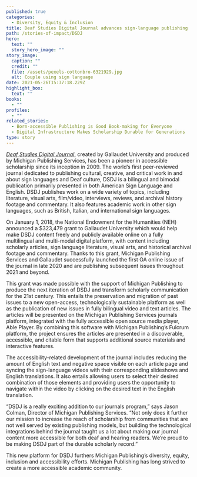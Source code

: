 ```yaml
---
published: true
categories:
  - Diversity, Equity & Inclusion
title: Deaf Studies Digital Journal advances sign-language publishing
path: /stories-of-impact/DSDJ
hero:
  text: ""
  story_hero_image: ""
story_image:
  caption: ""
  credit: ""
  file: /assets/pexels-cottonbro-6321929.jpg
  alt: Couple using sign language
date: 2021-05-26T15:37:18.229Z
highlight_box:
  text: ""
books:
  - ""
profiles:
  - ""
related_stories:
  - Born-accessible Publishing is Good Book-making for Everyone
  - Digital Infrastructure Makes Scholarship Durable for Generations
type: story
---
```

*[Deaf Studies Digital Journal](https://quod.lib.umich.edu/d/dsdj/about)*, created by Gallaudet University and produced by Michigan Publishing Services, has been a pioneer in accessible scholarship since its inception in 2009. The world’s first peer-reviewed journal dedicated to publishing cultural, creative, and critical work in and about sign languages and Deaf culture, DSDJ is a bilingual and bimodal publication primarily presented in both American Sign Language and English. DSDJ publishes work on a wide variety of topics, including literature, visual arts, film/video, interviews, reviews, and archival history footage and commentary. It also features academic work in other sign languages, such as British, Italian, and international sign languages.

On January 1, 2018, the National Endowment for the Humanities (NEH) announced a $323,479 grant to Gallaudet University which would help make DSDJ content freely and publicly available online on a fully multilingual and multi-modal digital platform, with content including scholarly articles, sign language literature, visual arts, and historical archival footage and commentary. Thanks to this grant, Michigan Publishing Services and Gallaudet successfully launched the first OA online issue of the journal in late 2020 and are publishing subsequent issues throughout 2021 and beyond.

This grant was made possible with the support of Michigan Publishing to produce the next iteration of DSDJ and transform scholarly communication for the 21st century. This entails the preservation and migration of past issues to a new open-access, technologically sustainable platform as well as the publication of new issues in fully bilingual video and text articles. The articles will be presented on the Michigan Publishing Services journals platform, integrated with the fully accessible open source media player, Able Player. By combining this software with Michigan Publishing’s Fulcrum platform, the project ensures the articles are presented in a discoverable, accessible, and citable form that supports additional source materials and interactive features.

The accessibility-related development of the journal includes reducing the amount of English text and negative space visible on each article page and syncing the sign-language videos with their corresponding slideshows and English translations. It also entails allowing users to select their desired combination of those elements and providing users the opportunity to navigate within the video by clicking on the desired text in the English translation.

“DSDJ is a really exciting addition to our journals program,” says Jason Colman, Director of Michigan Publishing Services. “Not only does it further our mission to increase the reach of scholarship from communities that are not well served by existing publishing models, but building the technological integrations behind the journal taught us a lot about making our journal content more accessible for both deaf and hearing readers. We’re proud to be making DSDJ part of the durable scholarly record.”

This new platform for DSDJ furthers Michigan Publishing’s diversity, equity, inclusion and accessibility efforts. Michigan Publishing has long strived to create a more accessible academic community.